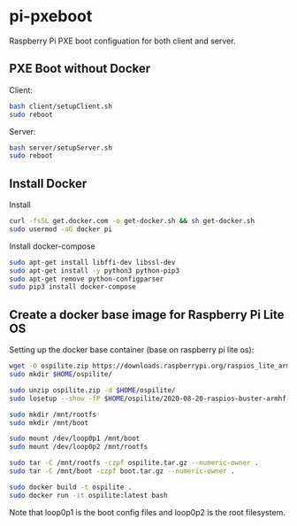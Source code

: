 # pi-pxeboot
Raspberry Pi PXE boot configuation for both client and server.

## PXE Boot without Docker
Client:
```bash
bash client/setupClient.sh
sudo reboot
```
Server:
```bash
bash server/setupServer.sh
sudo reboot
```

## Install Docker
Install
```bash
curl -fsSL get.docker.com -o get-docker.sh && sh get-docker.sh
sudo usermod -aG docker pi
```

Install docker-compose
```bash
sudo apt-get install libffi-dev libssl-dev
sudo apt-get install -y python3 python-pip3
sudo apt-get remove python-configparser
sudo pip3 install docker-compose
```

## Create a docker base image for Raspberry Pi Lite OS
Setting up the docker base container (base on raspberry pi lite os):
```bash
wget -O ospilite.zip https://downloads.raspberrypi.org/raspios_lite_armhf_latest
sudo mkdir $HOME/ospilite/

sudo unzip ospilite.zip -d $HOME/ospilite/
sudo losetup --show -fP $HOME/ospilite/2020-08-20-raspios-buster-armhf-lite.img

sudo mkdir /mnt/rootfs
sudo mkdir /mnt/boot

sudo mount /dev/loop0p1 /mnt/boot
sudo mount /dev/loop0p2 /mnt/rootfs

sudo tar -C /mnt/rootfs -czpf ospilite.tar.gz --numeric-owner .
sudo tar -C /mnt/boot -czpf boot.tar.gz --numeric-owner .

sudo docker build -t ospilite .
sudo docker run -it ospilite:latest bash
```
Note that loop0p1 is the boot config files and loop0p2 is the root filesystem.